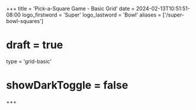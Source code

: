 +++
title = 'Pick-a-Square Game - Basic Grid'
date = 2024-02-13T10:51:51-08:00
logo_firstword = 'Super'
logo_lastword = 'Bowl'
aliases = ['/super-bowl-squares']
# draft = true
type = 'grid-basic'
# showDarkToggle = false
+++
